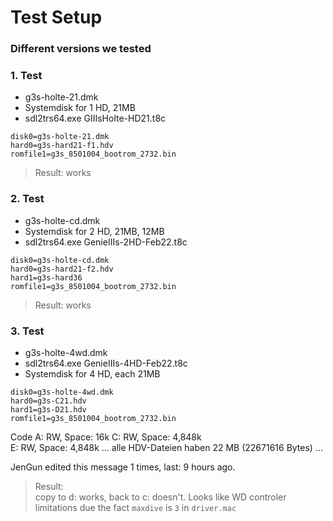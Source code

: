 # Test Setup

### Different versions we tested

### 1. Test

- g3s-holte-21.dmk
- Systemdisk for 1 HD, 21MB
- sdl2trs64.exe GIIIsHolte-HD21.t8c

``` console
disk0=g3s-holte-21.dmk
hard0=g3s-hard21-f1.hdv
romfile1=g3s_8501004_bootrom_2732.bin
```

>Result: works

### 2. Test

- g3s-holte-cd.dmk
- Systemdisk for 2 HD, 21MB, 12MB
- sdl2trs64.exe GenieIIIs-2HD-Feb22.t8c

``` console
disk0=g3s-holte-cd.dmk
hard0=g3s-hard21-f2.hdv
hard1=g3s-hard36
romfile1=g3s_8501004_bootrom_2732.bin
```

>Result: works

### 3. Test

- g3s-holte-4wd.dmk
- sdl2trs64.exe GenieIIIs-4HD-Feb22.t8c
- Systemdisk for 4 HD, each 21MB

``` console
disk0=g3s-holte-4wd.dmk
hard0=g3s-C21.hdv
hard1=g3s-D21.hdv
romfile1=g3s_8501004_bootrom_2732.bin
```

Code
A: RW, Space:        16k
C: RW, Space:     4,848k  
E: RW, Space:     4,848k
... alle HDV-Dateien haben 22 MB (22671616 Bytes) ...

JenGun edited this message 1 times, last: 9 hours ago.
>Result:   
copy to d: works, back to c: doesn't. Looks like WD controler limitations due the fact `maxdive` is `3` in `driver.mac`
